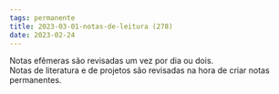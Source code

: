 ```yaml
---
tags: permanente
title: 2023-03-01-notas-de-leitura (278)
date: 2023-02-24
---
```


Notas efêmeras são revisadas um vez por dia ou dois.  
Notas de literatura e de projetos são revisadas na hora de criar notas permanentes.
